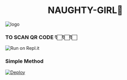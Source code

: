 <h1 align="center"><b> NAUGHTY-GIRL🔞  </b></h1>

![logo](https://i.ibb.co/Tr20bTv/images-3.jpg) 

### TO SCAN QR CODE 👇🏻👇🏻👇🏻

 ![Run on Repl.it](https://replit.com/@BenMonster/Naughty-girl-1?v=1)











### Simple Method
  
[![Deploy](https://www.herokucdn.com/deploy/button.svg)](https://heroku.com/deploy?template=https://github.com/Ben-Monster/Naughty-girl.git)

     


